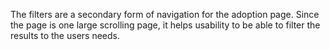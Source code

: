 The filters are a secondary form of navigation for the adoption page. Since the page is one large scrolling page, it helps usability to be able to filter the results to the users needs.
